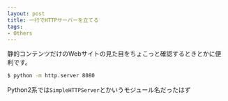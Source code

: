 ```yaml
---
layout: post
title: 一行でHTTPサーバーを立てる
tags:
- Others
---
```


静的コンテンツだけのWebサイトの見た目をちょこっと確認するときとかに便利です。

```sh
$ python -m http.server 8080
```

Python2系では`SimpleHTTPServer`とかいうモジュール名だったはず
